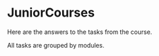 # JuniorCourses

Here are the answers to the tasks from the course.

All tasks are grouped by modules.